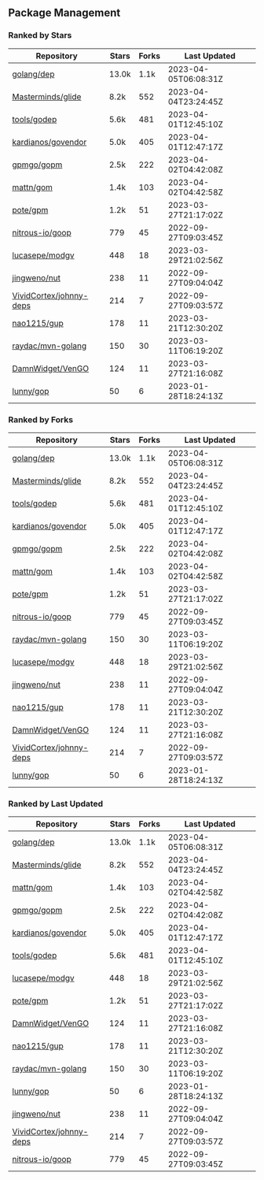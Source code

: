 ## Package Management

### Ranked by Stars

| Repository | Stars | Forks | Last Updated |
|------------|-------|-------|--------------|
| [golang/dep](https://github.com/golang/dep) | 13.0k | 1.1k | 2023-04-05T06:08:31Z |
| [Masterminds/glide](https://github.com/Masterminds/glide) | 8.2k | 552 | 2023-04-04T23:24:45Z |
| [tools/godep](https://github.com/tools/godep) | 5.6k | 481 | 2023-04-01T12:45:10Z |
| [kardianos/govendor](https://github.com/kardianos/govendor) | 5.0k | 405 | 2023-04-01T12:47:17Z |
| [gpmgo/gopm](https://github.com/gpmgo/gopm) | 2.5k | 222 | 2023-04-02T04:42:08Z |
| [mattn/gom](https://github.com/mattn/gom) | 1.4k | 103 | 2023-04-02T04:42:58Z |
| [pote/gpm](https://github.com/pote/gpm) | 1.2k | 51 | 2023-03-27T21:17:02Z |
| [nitrous-io/goop](https://github.com/nitrous-io/goop) | 779 | 45 | 2022-09-27T09:03:45Z |
| [lucasepe/modgv](https://github.com/lucasepe/modgv) | 448 | 18 | 2023-03-29T21:02:56Z |
| [jingweno/nut](https://github.com/jingweno/nut) | 238 | 11 | 2022-09-27T09:04:04Z |
| [VividCortex/johnny-deps](https://github.com/VividCortex/johnny-deps) | 214 | 7 | 2022-09-27T09:03:57Z |
| [nao1215/gup](https://github.com/nao1215/gup) | 178 | 11 | 2023-03-21T12:30:20Z |
| [raydac/mvn-golang](https://github.com/raydac/mvn-golang) | 150 | 30 | 2023-03-11T06:19:20Z |
| [DamnWidget/VenGO](https://github.com/DamnWidget/VenGO) | 124 | 11 | 2023-03-27T21:16:08Z |
| [lunny/gop](https://github.com/lunny/gop) | 50 | 6 | 2023-01-28T18:24:13Z |

### Ranked by Forks

| Repository | Stars | Forks | Last Updated |
|------------|-------|-------|--------------|
| [golang/dep](https://github.com/golang/dep) | 13.0k | 1.1k | 2023-04-05T06:08:31Z |
| [Masterminds/glide](https://github.com/Masterminds/glide) | 8.2k | 552 | 2023-04-04T23:24:45Z |
| [tools/godep](https://github.com/tools/godep) | 5.6k | 481 | 2023-04-01T12:45:10Z |
| [kardianos/govendor](https://github.com/kardianos/govendor) | 5.0k | 405 | 2023-04-01T12:47:17Z |
| [gpmgo/gopm](https://github.com/gpmgo/gopm) | 2.5k | 222 | 2023-04-02T04:42:08Z |
| [mattn/gom](https://github.com/mattn/gom) | 1.4k | 103 | 2023-04-02T04:42:58Z |
| [pote/gpm](https://github.com/pote/gpm) | 1.2k | 51 | 2023-03-27T21:17:02Z |
| [nitrous-io/goop](https://github.com/nitrous-io/goop) | 779 | 45 | 2022-09-27T09:03:45Z |
| [raydac/mvn-golang](https://github.com/raydac/mvn-golang) | 150 | 30 | 2023-03-11T06:19:20Z |
| [lucasepe/modgv](https://github.com/lucasepe/modgv) | 448 | 18 | 2023-03-29T21:02:56Z |
| [jingweno/nut](https://github.com/jingweno/nut) | 238 | 11 | 2022-09-27T09:04:04Z |
| [nao1215/gup](https://github.com/nao1215/gup) | 178 | 11 | 2023-03-21T12:30:20Z |
| [DamnWidget/VenGO](https://github.com/DamnWidget/VenGO) | 124 | 11 | 2023-03-27T21:16:08Z |
| [VividCortex/johnny-deps](https://github.com/VividCortex/johnny-deps) | 214 | 7 | 2022-09-27T09:03:57Z |
| [lunny/gop](https://github.com/lunny/gop) | 50 | 6 | 2023-01-28T18:24:13Z |

### Ranked by Last Updated

| Repository | Stars | Forks | Last Updated |
|------------|-------|-------|--------------|
| [golang/dep](https://github.com/golang/dep) | 13.0k | 1.1k | 2023-04-05T06:08:31Z |
| [Masterminds/glide](https://github.com/Masterminds/glide) | 8.2k | 552 | 2023-04-04T23:24:45Z |
| [mattn/gom](https://github.com/mattn/gom) | 1.4k | 103 | 2023-04-02T04:42:58Z |
| [gpmgo/gopm](https://github.com/gpmgo/gopm) | 2.5k | 222 | 2023-04-02T04:42:08Z |
| [kardianos/govendor](https://github.com/kardianos/govendor) | 5.0k | 405 | 2023-04-01T12:47:17Z |
| [tools/godep](https://github.com/tools/godep) | 5.6k | 481 | 2023-04-01T12:45:10Z |
| [lucasepe/modgv](https://github.com/lucasepe/modgv) | 448 | 18 | 2023-03-29T21:02:56Z |
| [pote/gpm](https://github.com/pote/gpm) | 1.2k | 51 | 2023-03-27T21:17:02Z |
| [DamnWidget/VenGO](https://github.com/DamnWidget/VenGO) | 124 | 11 | 2023-03-27T21:16:08Z |
| [nao1215/gup](https://github.com/nao1215/gup) | 178 | 11 | 2023-03-21T12:30:20Z |
| [raydac/mvn-golang](https://github.com/raydac/mvn-golang) | 150 | 30 | 2023-03-11T06:19:20Z |
| [lunny/gop](https://github.com/lunny/gop) | 50 | 6 | 2023-01-28T18:24:13Z |
| [jingweno/nut](https://github.com/jingweno/nut) | 238 | 11 | 2022-09-27T09:04:04Z |
| [VividCortex/johnny-deps](https://github.com/VividCortex/johnny-deps) | 214 | 7 | 2022-09-27T09:03:57Z |
| [nitrous-io/goop](https://github.com/nitrous-io/goop) | 779 | 45 | 2022-09-27T09:03:45Z |


